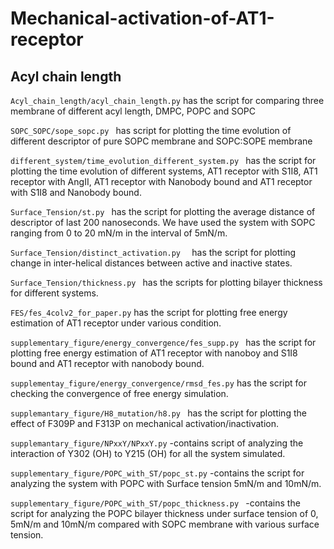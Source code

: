 # Mechanical-activation-of-AT1-receptor
## Acyl chain length
``` Acyl_chain_length/acyl_chain_length.py ```  has the script for comparing three  membrane of different acyl length, DMPC, POPC and SOPC <br> 

```SOPC_SOPC/sope_sopc.py ```  has script for plotting the time evolution of different descriptor of pure SOPC membrane and SOPC:SOPE membrane <br> 


```different_system/time_evolution_different_system.py ``` has the script for plotting the time evolution of different systems, AT1 receptor with S1I8, AT1 receptor with AngII, AT1 receptor with Nanobody bound and AT1 receptor with S1I8 and Nanobody bound. <br> 


```Surface_Tension/st.py ``` has the script for plotting the average distance of descriptor of last 200 nanoseconds. We have used the system with SOPC ranging from 0 to 20 mN/m in the interval of 5mN/m. <br>


```Surface_Tension/distinct_activation.py  ``` has the script for plotting change in inter-helical distances between active and inactive states. <br> 


```Surface_Tension/thickness.py ``` has the scripts for plotting bilayer thickness for different systems. <br> 


``` FES/fes_4colv2_for_paper.py ``` has the script for plotting free energy estimation of AT1 receptor under various condition. <br> 


```supplementary_figure/energy_convergence/fes_supp.py ``` has the script for plotting free energy estimation of AT1 receptor with nanoboy and S1I8 bound and AT1 receptor with nanobody bound. <br> 


```supplementay_figure/energy_convergence/rmsd_fes.py``` has the script for checking the convergence of free energy simulation.<br> 


```supplemantary_figure/H8_mutation/h8.py ``` has the script for plotting the effect of F309P and F313P on mechanical activation/inactivation. <br> 


```supplemantary_figure/NPxxY/NPxxY.py``` -contains script of analyzing the interaction of Y302 (OH) to Y215 (OH) for all the system simulated. <br> 


```supplementary_figure/POPC_with_ST/popc_st.py``` -contains the script for analyzing the system with POPC with Surface tension 5mN/m and 10mN/m. <br> 


```supplementary_figure/POPC_with_ST/popc_thickness.py ``` -contains the script for analyzing the POPC bilayer thickness under surface tension of 0, 5mN/m and 10mN/m compared with SOPC membrane with various surface tension. <br> 

